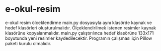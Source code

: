 # e-okul-resim
e-okul resim ölceklendirme
main.py dosyasıyla aynı klasörde kaynak ve hedef klasörleri oluşturulmalıdır. 
Ölçeklendirilmek istenen resimler kaynak klasörüne kopyalanmalıdır.
main.py çalıştırılınca hedef klasörüne 133x171 boyutunda yeni resimler kaydedilecektir.
Programın çalışması için Pillow paketi kurulu olmalıdır.
